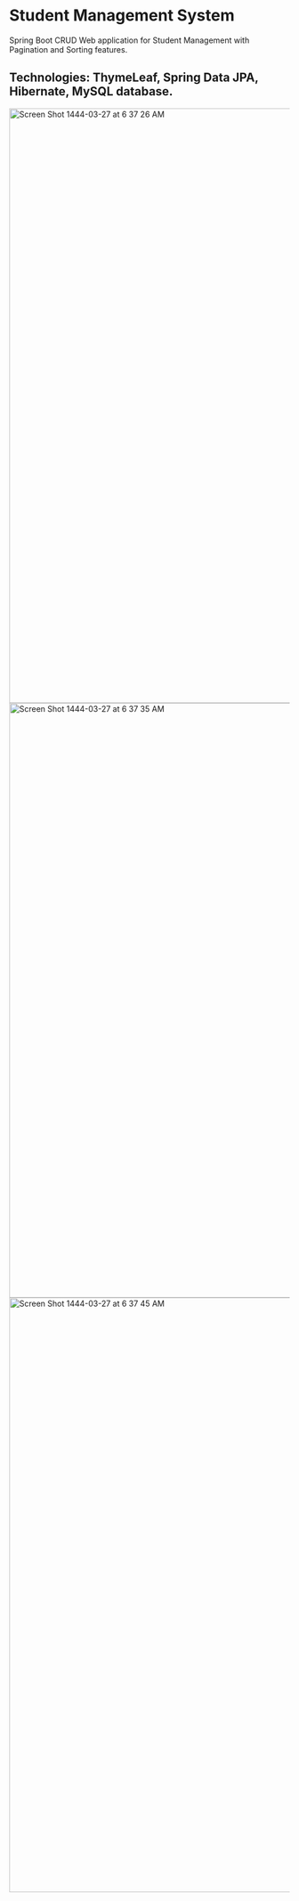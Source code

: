 # Student Management System
Spring Boot CRUD Web application for Student Management with Pagination and Sorting features.

## Technologies: ThymeLeaf, Spring Data JPA, Hibernate, MySQL database.

<img width="1068" alt="Screen Shot 1444-03-27 at 6 37 26 AM" src="https://user-images.githubusercontent.com/62115527/197372278-cfa6ef91-eda1-469d-b839-7e38a6be41bf.png">

<img width="1068" alt="Screen Shot 1444-03-27 at 6 37 35 AM" src="https://user-images.githubusercontent.com/62115527/197372282-05bb5afc-eab9-4b5e-9c01-66327a970603.png">

<img width="1068" alt="Screen Shot 1444-03-27 at 6 37 45 AM" src="https://user-images.githubusercontent.com/62115527/197372284-20628fc5-2073-4f1b-b009-67aa9e865ada.png">
